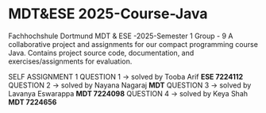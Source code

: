 # MDT&ESE 2025-Course-Java
Fachhochshule Dortmund 
MDT & ESE -2025-Semester 1 
Group - 9
A collaborative project and assignments for our compact programming course Java. Contains project source code, documentation, and exercises/assignments for evaluation.

SELF ASSIGNMENT 1
QUESTION 1 -> solved by Tooba Arif **ESE 7224112**
QUESTION 2 -> solved by Nayana Nagaraj **MDT**
QUESTION 3 -> solved by Lavanya Eswarappa **MDT 7224098**
QUESTION 4 -> solved by Keya Shah **MDT 7224656**
